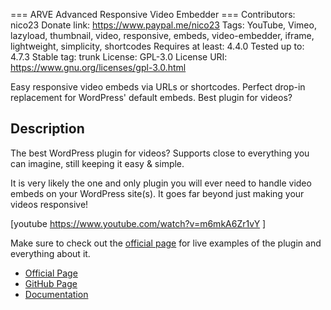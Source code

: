 === ARVE Advanced Responsive Video Embedder ===
Contributors: nico23
Donate link: https://www.paypal.me/nico23
Tags: YouTube, Vimeo, lazyload, thumbnail, video, responsive, embeds, video-embedder, iframe, lightweight, simplicity, shortcodes
Requires at least: 4.4.0
Tested up to: 4.7.3
Stable tag: trunk
License: GPL-3.0
License URI: https://www.gnu.org/licenses/gpl-3.0.html

Easy responsive video embeds via URLs or shortcodes. Perfect drop-in replacement for WordPress' default embeds. Best plugin for videos?

## Description ##

The best WordPress plugin for videos? Supports close to everything you can imagine, still keeping it easy & simple.

It is very likely the one and only plugin you will ever need to handle video embeds on your WordPress site(s). It goes far beyond just making your videos responsive!

[youtube https://www.youtube.com/watch?v=m6mkA6Zr1vY ]

Make sure to check out the [official page](https://nextgenthemes.com/plugins/advanced-responsive-video-embedder-pro/) for live examples of the plugin and everything about it.

*  [Official Page](https://nextgenthemes.com/plugins/advanced-responsive-video-embedder-pro/)
*  [GitHub Page](https://github.com/nextgenthemes/advanced-responsive-video-embedder/)
*  [Documentation](https://nextgenthemes.com/plugins/advanced-responsive-video-embedder-pro/Documentation/)
